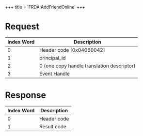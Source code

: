 +++
title = 'FRDA:AddFriendOnline'
+++

# Request

| Index Word | Description                                |
|------------|--------------------------------------------|
| 0          | Header code \[0x04060042\]                 |
| 1          | principal_id                               |
| 2          | 0 (one copy handle translation descriptor) |
| 3          | Event Handle                               |

# Response

| Index Word | Description |
|------------|-------------|
| 0          | Header code |
| 1          | Result code |